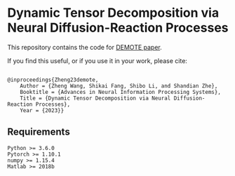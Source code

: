 # Dynamic Tensor Decomposition via Neural Diffusion-Reaction Processes

This repository contains the code for [DEMOTE paper]().

If you find this useful, or if you use it in your work, please cite:

```

@inproceedings{Zheng23demote,
	Author = {Zheng Wang, Shikai Fang, Shibo Li, and Shandian Zhe},
	Booktitle = {Advances in Neural Information Processing Systems},
	Title = {Dynamic Tensor Decomposition via Neural Diffusion-Reaction Processes},
	Year = {2023}}

```


## Requirements

```
Python >= 3.6.0
Pytorch >= 1.10.1
numpy >= 1.15.4
Matlab >= 2018b
```

